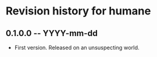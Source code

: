# Revision history for humane

## 0.1.0.0 -- YYYY-mm-dd

* First version. Released on an unsuspecting world.
